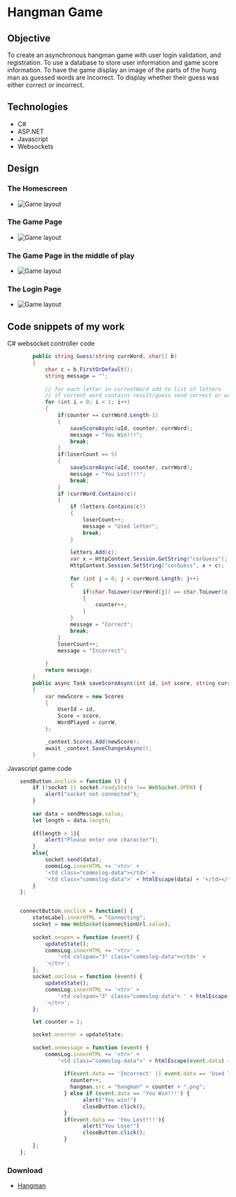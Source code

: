 # Hangman Game


## Objective

To create an asynchronous hangman game with user login validation, and registration. To use a database to store user information and game score information. To have the game display an image of the parts of the hung man as guessed words are incorrect. To display whether their guess was either correct or incorrect.


## Technologies

- C#
- ASP.NET
- Javascript
- Websockets

## Design

### The Homescreen

- ![Game layout](hangman1.png)
### The Game Page

- ![Game layout](hangman2.png)
### The Game Page in the middle of play

- ![Game layout](hangman3.png)
### The Login Page

- ![Game layout](hangman4.png)


## Code snippets of my work

C# websocket controller code

```c#
        public string Guess(string currWord, char[] b)
        {
            char c = b.FirstOrDefault();                      
            string message = "";
            
            // for each letter in currentWord add to list of letters
            // if current word contains result/guess send correct or wrong message
            for (int i = 0; i < 1; i++)
            {
                if(counter == currWord.Length-1)
                {
                    saveScoreAsync(uId, counter, currWord);
                    message = "You Win!!!";
                    break;
                }
                if(loserCount == 5)
                {
                    saveScoreAsync(uId, counter, currWord);
                    message = "You Lost!!!";
                    break;
                }
                if (currWord.Contains(c))
                {                    
                    if (letters.Contains(c))
                    {
                        loserCount++;
                        message = "Used letter";
                        break;
                    }
                    
                    letters.Add(c);
                    var x = HttpContext.Session.GetString("corGuess");
                    HttpContext.Session.SetString("corGuess", x + c);
                    
                    for (int j = 0; j < currWord.Length; j++)
                    {
                        if(char.ToLower(currWord[j]) == char.ToLower(c))
                        {
                            counter++;
                        }                        
                    }                    
                    message = "Correct";
                    break;
                }
                loserCount++;
                message = "Incorrect";
                
            }
            return message;
        }       
        public async Task saveScoreAsync(int id, int score, string currW)
        {
            var newScore = new Scores
            {
                UserId = id,
                Score = score,
                WordPlayed = currW,
            };

            _context.Scores.Add(newScore);
            await _context.SaveChangesAsync();
        }
```
Javascript game code

```javascript
    sendButton.onclick = function () {
        if (!socket || socket.readyState !== WebSocket.OPEN) {
            alert("socket not connected");
        }
        
        var data = sendMessage.value;
        let length = data.length;
        
        if(length > 1){
            alert("Please enter one character");
        }
        else{
            socket.send(data);
            commsLog.innerHTML += '<tr>' +
            '<td class="commslog-data"></td>' +
            '<td class="commslog-data">' + htmlEscape(data) + '</td></tr>';
        }
    };


    connectButton.onclick = function() {
        stateLabel.innerHTML = "Connecting";
        socket = new WebSocket(connectionUrl.value);
        
        socket.onopen = function (event) {
            updateState();
            commsLog.innerHTML += '<tr>' +
                '<td colspan="3" class="commslog-data"></td>' +
            '</tr>';
        };
        socket.onclose = function (event) {
            updateState();
            commsLog.innerHTML += '<tr>' +
                '<td colspan="3" class="commslog-data"> ' + htmlEscape(event.reason) + '</td>' +
            '</tr>';
        };

        let counter = 1;

        socket.onerror = updateState;
        
        socket.onmessage = function (event) {             
            commsLog.innerHTML += '<tr>' +      
                '<td class="commslog-data">' + htmlEscape(event.data) + '</td></tr>';
                
                  if(event.data == 'Incorrect' || event.data == 'Used letter' || event.data == 'You Lost!!!'){
                    counter++;
                    hangman.src = "hangman" + counter + ".png";
                  } else if (event.data == 'You Win!!!') {
                        alert("You win!")
                        closeButton.click();
                  } 
                  if(event.data == 'You Lost!!!'){
                        alert("You Lose!")
                        closeButton.click();
                  }                   
        };
    };


```

### Download
- [Hangman](https://github.com/seanafoster/Hangman/archive/refs/heads/master.zip)

